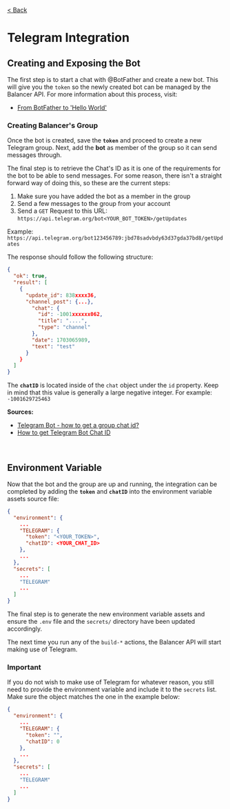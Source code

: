 [< Back](../../README.md#getting-started)

# Telegram Integration

## Creating and Exposing the Bot

The first step is to start a chat with @BotFather and create a new bot. This will give you the `token` so the newly created bot can be managed by the Balancer API. For more information about this process, visit:

- [From BotFather to 'Hello World'](https://core.telegram.org/bots/tutorial)


### Creating Balancer's Group

Once the bot is created, save the **`token`** and proceed to create a new Telegram group. Next, add the **bot** as member of the group so it can send messages through.

The final step is to retrieve the Chat's ID as it is one of the requirements for the bot to be able to send messages. For some reason, there isn't a straight forward way of doing this, so these are the current steps:

1) Make sure you have added the bot as a member in the group
2) Send a few messages to the group from your account
3) Send a `GET` Request to this URL: `https://api.telegram.org/bot<YOUR_BOT_TOKEN>/getUpdates`

Example: `https://api.telegram.org/bot123456789:jbd78sadvbdy63d37gda37bd8/getUpdates`

The response should follow the following structure:

```json
{
  "ok": true,
  "result": [
    {
      "update_id": 838xxxx36,
      "channel_post": {...},
        "chat": {
          "id": -1001xxxxxx062,
          "title": "....",
          "type": "channel"
        },
        "date": 1703065989,
        "text": "test"
      }
    }
  ]
}
```

The **`chatID`** is located inside of the `chat` object under the `id` property. Keep in mind that this value is generally a large negative integer. For example: `-1001629725463`

**Sources:**
- [Telegram Bot - how to get a group chat id?](https://stackoverflow.com/questions/32423837/telegram-bot-how-to-get-a-group-chat-id)
- [How to get Telegram Bot Chat ID](https://gist.github.com/nafiesl/4ad622f344cd1dc3bb1ecbe468ff9f8a)


<br/>

## Environment Variable

Now that the bot and the group are up and running, the integration can be completed by adding the **`token`** and  **`chatID`** into the environment variable assets source file:

```json
{
  "environment": {
    ...
    "TELEGRAM": {
      "token": "<YOUR_TOKEN>",
      "chatID": <YOUR_CHAT_ID>
    },
    ...
  },
  "secrets": [
    ...
    "TELEGRAM"
    ...
  ]
}
```

The final step is to generate the new environment variable assets and ensure the `.env` file and the `secrets/` directory have been updated accordingly.

The next time you run any of the `build-*` actions, the Balancer API will start making use of Telegram.

### Important

If you do not wish to make use of Telegram for whatever reason, you still need to provide the environment variable and include it to the `secrets` list. Make sure the object matches the one in the example below:

```json
{
  "environment": {
    ...
    "TELEGRAM": {
      "token": "",
      "chatID": 0
    },
    ...
  },
  "secrets": [
    ...
    "TELEGRAM"
    ...
  ]
}
```